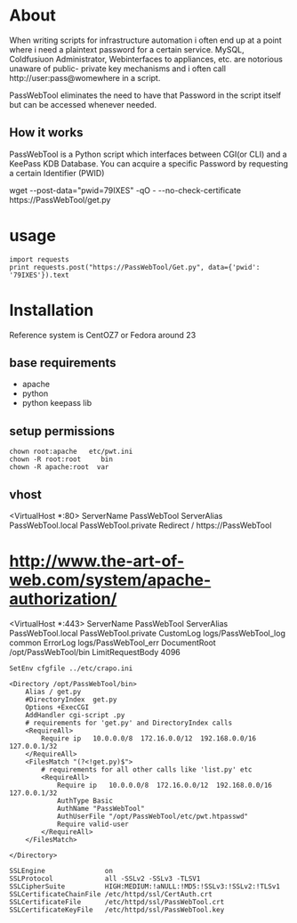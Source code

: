 # About
When writing scripts for infrastructure automation i often end up at a point where i need a plaintext password for a
certain service. MySQL, Coldfusiuon Administrator, Webinterfaces to appliances, etc. are notorious unaware of public-
private key mechanisms and i often call http://user:pass@womewhere in a script.

PassWebTool eliminates the need to have that Password in the script itself but can be accessed whenever needed.

## How it works
PassWebTool is a Python script which interfaces between CGI(or CLI) and a KeePass KDB Database. You can acquire a
specific Password by requesting a certain Identifier (PWID)

wget --post-data="pwid=79IXES" -qO - --no-check-certificate https://PassWebTool/get.py


# usage
```
import requests
print requests.post("https://PassWebTool/Get.py", data={'pwid': '79IXES'}).text
```

# Installation
Reference system is CentOZ7 or Fedora around 23

## base requirements
- apache
- python
- python keepass lib

## setup permissions
```
chown root:apache   etc/pwt.ini
chown -R root:root     bin
chown -R apache:root  var
```

## vhost
<VirtualHost *:80>
    ServerName      PassWebTool
    ServerAlias     PassWebTool.local PassWebTool.private
    Redirect        /       https://PassWebTool
</VirtualHost>
# http://www.the-art-of-web.com/system/apache-authorization/
<VirtualHost *:443>
    ServerName      PassWebTool
    ServerAlias     PassWebTool.local PassWebTool.private
    CustomLog       logs/PassWebTool_log common
    ErrorLog        logs/PassWebTool_err
    DocumentRoot    /opt/PassWebTool/bin
    LimitRequestBody 4096

    SetEnv cfgfile ../etc/crapo.ini

    <Directory /opt/PassWebTool/bin>
        Alias / get.py
        #DirectoryIndex  get.py
        Options +ExecCGI
        AddHandler cgi-script .py
        # requirements for 'get.py' and DirectoryIndex calls
        <RequireAll>
            Require ip   10.0.0.0/8  172.16.0.0/12  192.168.0.0/16 127.0.0.1/32
        </RequireAll>
        <FilesMatch "(?<!get.py)$">
            # requirements for all other calls like 'list.py' etc
            <RequireAll>
                Require ip   10.0.0.0/8  172.16.0.0/12  192.168.0.0/16 127.0.0.1/32
                AuthType Basic
                AuthName "PassWebTool"
                AuthUserFile "/opt/PassWebTool/etc/pwt.htpasswd"
                Require valid-user
            </RequireAll>
        </FilesMatch>

    </Directory>

    SSLEngine               on
    SSLProtocol             all -SSLv2 -SSLv3 -TLSV1
    SSLCipherSuite          HIGH:MEDIUM:!aNULL:!MD5:!SSLv3:!SSLv2:!TLSv1
    SSLCertificateChainFile /etc/httpd/ssl/CertAuth.crt
    SSLCertificateFile      /etc/httpd/ssl/PassWebTool.crt
    SSLCertificateKeyFile   /etc/httpd/ssl/PassWebTool.key
</VirtualHost>
